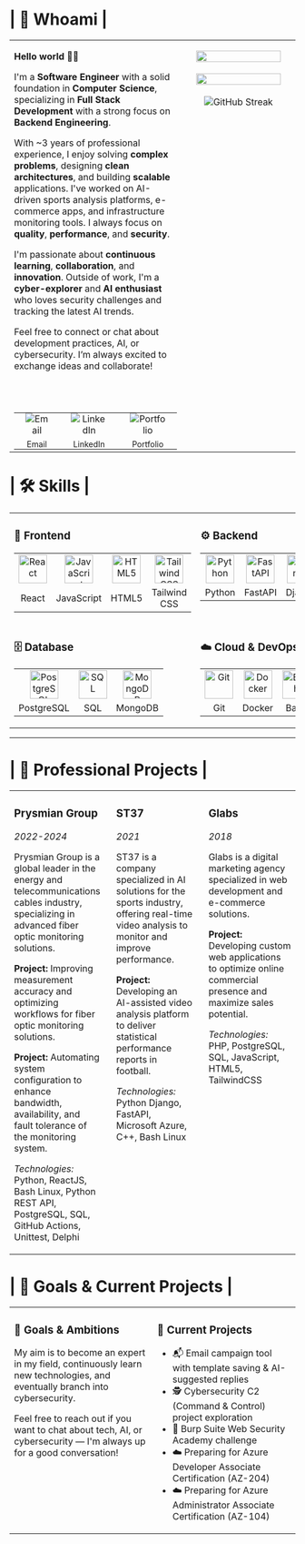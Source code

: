 # | 👤 Whoami |
<table>
  <tr>
    <td width="50%" valign="top">

<b>Hello world 👋🏻</b>

I'm a **Software Engineer** with a solid foundation in **Computer Science**, specializing in **Full Stack Development** with a strong focus on **Backend Engineering**.

With ~3 years of professional experience, I enjoy solving **complex problems**, designing **clean architectures**, and building **scalable** applications. I've worked on AI-driven sports analysis platforms, e-commerce apps, and infrastructure monitoring tools. I always focus on **quality**, **performance**, and **security**.

I'm passionate about **continuous learning**, **collaboration**, and **innovation**. Outside of work, I'm a **cyber-explorer** and **AI enthusiast** who loves security challenges and tracking the latest AI trends.

Feel free to connect or chat about development practices, AI, or cybersecurity. I’m always excited to exchange ideas and collaborate!

<br><br>

<!-- Contact / Social links avec texte sous icônes, centrés -->
<table style="margin: 0 auto;">
  <tr>
    <td align="center" style="padding: 0 20px; text-align:center;">
      <a href="mailto:poitevin.louis@proton.me" target="_blank" style="text-decoration:none; color:inherit;">
        <img src="https://img.icons8.com/ios-filled/48/EA4335/gmail.png" alt="Email" />
        </a>
      <div style="font-size:14px; margin-top:6px;">Email</div>
    </td>
    <td align="center" style="padding: 0 20px; text-align:center;">
      <a href="https://www.linkedin.com/in/louispoitevin/" target="_blank" style="text-decoration:none; color:inherit;">
        <img src="https://img.icons8.com/ios-filled/48/0A66C2/linkedin.png" alt="LinkedIn" />
      </a>
        <div style="font-size:14px; margin-top:6px;">LinkedIn</div>
    </td>
    <td align="center" style="padding: 0 20px; text-align:center;">
      <a href="https://ninetiop.github.io/" target="_blank" style="text-decoration:none; color:inherit;">
        <img src="https://img.icons8.com/ios-filled/48/000000/domain.png" alt="Portfolio" />
        </a>
        <div style="font-size:14px; margin-top:6px;">Portfolio</div>
    </td>
  </tr>
</table>

</td>
    <td width="50%" valign="top" align="center">

<img src="https://github-readme-stats.vercel.app/api?username=ninetiop&show_icons=true&theme=radical" width="90%"/><br><br>
[<img src="https://github-readme-stats.vercel.app/api/top-langs/?username=ninetiop&layout=compact&theme=radical" width="90%"/>](https://github-readme-stats.vercel.app/api/top-langs/?username=ninetiop&layout=compact&theme=tokyonight)<br><br>
<img src="https://streak-stats.demolab.com/?user=ninetiop&theme=transparent" alt="GitHub Streak" />
</td>
  </tr>
</table>





# | 🛠️ Skills |
<table>
  <tr>
    <td valign="top">
      <h3>🎨 Frontend</h3>
      <table>
        <tr>
          <td align="center"><img src="https://ninetiop.github.io/assets/React-CdrPibm4.png" width="50" alt="React" /></td>
          <td align="center"><img src="https://ninetiop.github.io/assets/JavaScript-DJTE1fL7.png" width="50" alt="JavaScript" /></td>
          <td align="center"><img src="https://ninetiop.github.io/assets/HTML5-DDlchswO.png" width="50" alt="HTML5" /></td>
          <td align="center"><img src="https://ninetiop.github.io/assets/Tailwind-Biu2-V6X.png" width="50" alt="Tailwind CSS" /></td>
        </tr>
        <tr>
          <td align="center">React</td>
          <td align="center">JavaScript</td>
          <td align="center">HTML5</td>
          <td align="center">Tailwind CSS</td>
        </tr>
      </table>
    </td>
    <td valign="top">
      <h3>⚙️ Backend</h3>
      <table>
        <tr>
          <td align="center"><img src="https://ninetiop.github.io/assets/Python-Ddv6UdH5.png" width="50" alt="Python" /></td>
          <td align="center"><img src="https://ninetiop.github.io/assets/FastAPI-BKfCpO4D.png" width="50" alt="FastAPI" /></td>
          <td align="center"><img src="https://ninetiop.github.io/assets/Django-CMcOZgZA.png" width="50" alt="Django" /></td>
          <td align="center"><img src="https://ninetiop.github.io/assets/Flask-CcV4TRSN.png" width="50" alt="Flask" /></td>
          <td align="center"><img src="https://ninetiop.github.io/assets/NET-BOOhR1zg.png" width="50" alt=".NET" /></td>
          <td align="center"><img src="https://ninetiop.github.io/assets/PHP-UFe6EMyZ.png" width="50" alt="PHP" /></td>
        </tr>
        <tr>
          <td align="center">Python</td>
          <td align="center">FastAPI</td>
          <td align="center">Django</td>
          <td align="center">Flask</td>
          <td align="center">.NET</td>
          <td align="center">PHP</td>
        </tr>
      </table>
    </td>
  </tr>
  <tr>
    <td valign="top">
      <h3>🗄️ Database</h3>
      <table>
        <tr>
          <td align="center"><img src="https://ninetiop.github.io/assets/PostgresSQL-IlMO64UL.png" width="50" alt="PostgreSQL" /></td>
          <td align="center"><img src="https://ninetiop.github.io/assets/SQL-B-Q4z8IH.png" width="50" alt="SQL" /></td>
          <td align="center"><img src="https://ninetiop.github.io/assets/MongoDB-CzrTCLas.png" width="50" alt="MongoDB" /></td>
        </tr>
        <tr>
          <td align="center">PostgreSQL</td>
          <td align="center">SQL</td>
          <td align="center">MongoDB</td>
        </tr>
      </table>
    </td>
    <td valign="top">
      <h3>☁️ Cloud & DevOps</h3>
      <table>
        <tr>
          <td align="center"><img src="https://ninetiop.github.io/assets/Git-DvI9k_Wt.png" width="50" alt="Git" /></td>
          <td align="center"><img src="https://ninetiop.github.io/assets/Docker-DEqCzBQf.png" width="50" alt="Docker" /></td>
          <td align="center"><img src="https://ninetiop.github.io/assets/Bash-fs1iTMDt.png" width="50" alt="Bash" /></td>
          <td align="center"><img src="https://ninetiop.github.io/assets/Azure-CsYNmFY9.png" width="50" alt="Azure" /></td>
        </tr>
        <tr>
          <td align="center">Git</td>
          <td align="center">Docker</td>
          <td align="center">Bash</td>
          <td align="center">Azure</td>
        </tr>
      </table>
    </td>
  </tr>
</table>

---

# | 💼 Professional Projects |

<table style="width:100%;">
  <tr>
    <td width="33%" valign="top" style="padding-right:20px;">
      <h3>Prysmian Group </h3> <i> 2022-2024 </i>
      <p>Prysmian Group is a global leader in the energy and telecommunications cables industry, specializing in advanced fiber optic monitoring solutions.</p>
      <p><b>Project:</b> Improving measurement accuracy and optimizing workflows for fiber optic monitoring solutions.</p>
      <p><b>Project:</b> Automating system configuration to enhance bandwidth, availability, and fault tolerance of the monitoring system.</p>
      <p><em>Technologies:</em> Python, ReactJS, Bash Linux, Python REST API, PostgreSQL, SQL, GitHub Actions, Unittest, Delphi</p>
    </td>
    <td width="33%" valign="top" style="padding-right:20px;">
      <h3>ST37</h3> <i> 2021 </i>
      <p>ST37 is a company specialized in AI solutions for the sports industry, offering real-time video analysis to monitor and improve performance.</p>
      <p><b>Project:</b> Developing an AI-assisted video analysis platform to deliver statistical performance reports in football.</p>
      <p><em>Technologies:</em> Python Django, FastAPI, Microsoft Azure, C++, Bash Linux</p>
    </td>
    <td width="33%" valign="top">
      <h3>Glabs</h3> <i> 2018 </i>
      <p>Glabs is a digital marketing agency specialized in web development and e-commerce solutions.</p>
      <p><b>Project:</b> Developing custom web applications to optimize online commercial presence and maximize sales potential.</p>
      <p><em>Technologies:</em> PHP, PostgreSQL, SQL, JavaScript, HTML5, TailwindCSS</p>
    </td>
  </tr>
</table>


# | 🚀 Goals & Current Projects |

<table>
  <tr>
    <td width="50%" valign="top">
      <h3>🎯 Goals & Ambitions</h3>
      <p>
        My aim is to become an expert in my field, continuously learn new technologies, 
        and eventually branch into cybersecurity.
      </p>
      <p>
        Feel free to reach out if you want to chat about tech, AI, or cybersecurity — 
        I'm always up for a good conversation!
      </p>
    </td>
    <td width="50%" valign="top">
      <h3>🔧 Current Projects</h3>
      <ul>
        <li>📬 Email campaign tool with template saving & AI-suggested replies</li>
        <li>🕵️ Cybersecurity C2 (Command & Control) project exploration</li>
        <li>🔐 Burp Suite Web Security Academy challenge</li>
        <li>☁️ Preparing for Azure Developer Associate Certification (AZ-204)</li>
        <li>☁️ Preparing for Azure Administrator Associate Certification (AZ-104)</li>
      </ul>
    </td>
  </tr>
</table>



